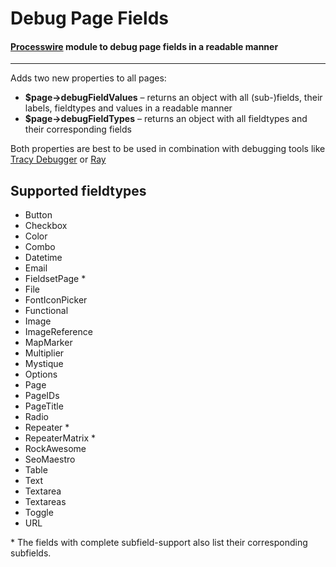 # Debug Page Fields
#### [Processwire](https://processwire.com/) module to debug page fields in a readable manner
---
Adds two new properties to all pages:
- **$page->debugFieldValues** – returns an object with all (sub-)fields, their labels, fieldtypes and values in a readable manner
- **$page->debugFieldTypes** – returns an object with all fieldtypes and their corresponding fields

Both properties are best to be used in combination with debugging tools like [Tracy Debugger](https://processwire.com/modules/tracy-debugger/) or [Ray](https://myray.app/)

## Supported fieldtypes
- Button
- Checkbox
- Color
- Combo
- Datetime
- Email
- FieldsetPage *
- File
- FontIconPicker
- Functional
- Image
- ImageReference
- MapMarker
- Multiplier
- Mystique
- Options
- Page
- PageIDs
- PageTitle
- Radio
- Repeater *
- RepeaterMatrix *
- RockAwesome
- SeoMaestro
- Table
- Text
- Textarea
- Textareas
- Toggle
- URL

\* The fields with complete subfield-support also list their corresponding subfields.
